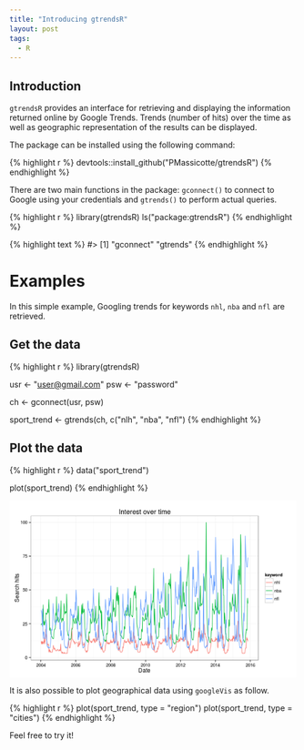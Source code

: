 ```yaml
---
title: "Introducing gtrendsR"
layout: post
tags:
  - R
---
```




## Introduction

`gtrendsR` provides an interface for retrieving and displaying the information returned online by Google Trends. Trends (number of hits) over the time as well as geographic representation of the results can be displayed.

The package can be installed using the following command:


{% highlight r %}
devtools::install_github("PMassicotte/gtrendsR")
{% endhighlight %}

There are two main functions in the package: `gconnect()` to connect to Google using your credentials and `gtrends()` to perform actual queries.


{% highlight r %}
library(gtrendsR)
ls("package:gtrendsR")
{% endhighlight %}



{% highlight text %}
#> [1] "gconnect" "gtrends"
{% endhighlight %}

# Examples

In this simple example, Googling trends for keywords `nhl`, `nba` and `nfl` are retrieved.

## Get the data


{% highlight r %}
library(gtrendsR)

usr <- "user@gmail.com"
psw <- "password"

ch <- gconnect(usr, psw)

sport_trend <- gtrends(ch, c("nlh", "nba", "nfl")
{% endhighlight %}

## Plot the data


{% highlight r %}
data("sport_trend")

plot(sport_trend)
{% endhighlight %}

<img src="/README-unnamed-chunk-5-1.png" title="plot of chunk unnamed-chunk-5" alt="plot of chunk unnamed-chunk-5" style="display: block; margin: auto;" />

It is also possible to plot geographical data using `googleVis` as follow.


{% highlight r %}
plot(sport_trend, type = "region")
plot(sport_trend, type = "cities")
{% endhighlight %}

Feel free to try it!
